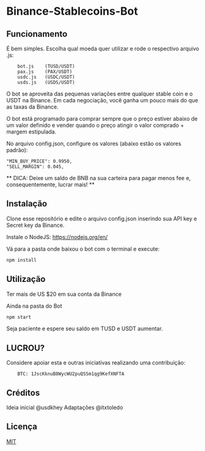 # Binance-Stablecoins-Bot

## Funcionamento

É bem simples. Escolha qual moeda quer utilizar e rode o respectivo arquivo .js:

        bot.js    (TUSD/USDT)
        pax.js    (PAX/USDT)
        usdc.js   (USDC/USDT)
        usds.js   (USDS/USDT)
        


O bot se aproveita das pequenas variações entre qualquer stable coin e o USDT na Binance. Em cada negociação, você ganha um pouco mais do que as taxas da Binance.

O bot está programado para comprar sempre que o preço estiver abaixo de um valor definido e vender quando o preço atingir o valor comprado + margem estipulada. 

No arquivo config.json, configure os valores (abaixo estão os valores padrão):

    "MIN_BUY_PRICE": 0.9950,  
    "SELL_MARGIN": 0.045,


** DICA: Deixe um saldo de BNB na sua carteira para pagar menos fee e, consequentemente, lucrar mais! **


## Instalação

Clone esse repositório e edite o arquivo config.json inserindo sua API key e Secret key da Binance.

Instale o NodeJS: https://nodejs.org/en/

Vá para a pasta onde baixou o bot com o terminal e execute:

```bash
npm install
```

## Utilização

Ter mais de US $20 em sua conta da Binance

Ainda na pasta do Bot

```bash
npm start
```

Seja paciente e espere seu saldo em TUSD e USDT aumentar.

## LUCROU?

Considere apoiar esta e outras iniciativas realizando uma contribuição:

        BTC: 1JscKknuB8WycWU2puQSSm1qg9KefXNFTA
        
     


## Créditos
Ideia inicial @usdkhey
Adaptações @itxtoledo

## Licença
[MIT](https://choosealicense.com/licenses/mit/)
